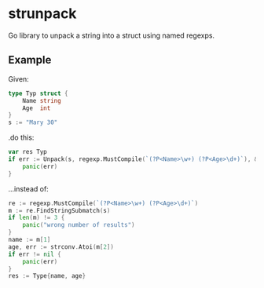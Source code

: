# strunpack

Go library to unpack a string into a struct using named regexps.

## Example

Given:

```go
type Typ struct {
	Name string
	Age  int
}
s := "Mary 30"
```

.do this:

```go
var res Typ
if err := Unpack(s, regexp.MustCompile(`(?P<Name>\w+) (?P<Age>\d+)`), &res); {
    panic(err)
}
```

...instead of:

```go
re := regexp.MustCompile(`(?P<Name>\w+) (?P<Age>\d+)`)
m := re.FindStringSubmatch(s)
if len(m) != 3 {
    panic("wrong number of results")
}
name := m[1]
age, err := strconv.Atoi(m[2])
if err != nil {
    panic(err)
}
res := Type{name, age}
```